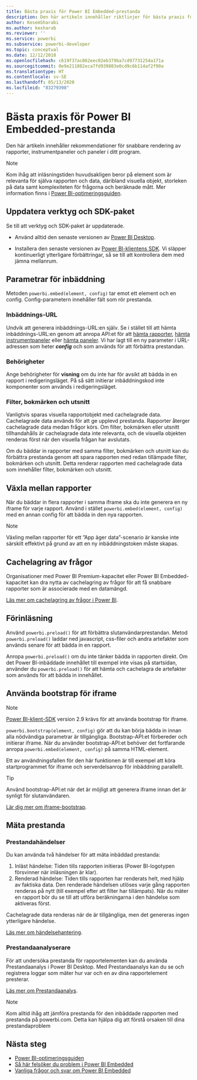 ```yaml
---
title: Bästa praxis för Power BI Embedded-prestanda
description: Den här artikeln innehåller riktlinjer för bästa praxis för inbäddad analys
author: KesemSharabi
ms.author: kesharab
ms.reviewer: ''
ms.service: powerbi
ms.subservice: powerbi-developer
ms.topic: conceptual
ms.date: 12/12/2018
ms.openlocfilehash: c619f37ac062eec02eb379ba7cd97731254a171a
ms.sourcegitcommit: 0e9e211082eca7fd939803e0cd9c6b114af2f90a
ms.translationtype: HT
ms.contentlocale: sv-SE
ms.lasthandoff: 05/13/2020
ms.locfileid: "83279398"
---
```

# <a name="power-bi-embedded-performance-best-practices"></a>Bästa praxis för Power BI Embedded-prestanda

Den här artikeln innehåller rekommendationer för snabbare rendering av rapporter, instrumentpaneler och paneler i ditt program.

> [!Note]
> Kom ihåg att inläsningstiden huvudsakligen beror på element som är relevanta för själva rapporten och data, däribland visuella objekt, storleken på data samt komplexiteten för frågorna och beräknade mått. Mer information finns i [Power BI-optimeringsguiden](../../guidance/power-bi-optimization.md).

## <a name="update-tools-and-sdk-packages"></a>Uppdatera verktyg och SDK-paket

Se till att verktyg och SDK-paket är uppdaterade.

* Använd alltid den senaste versionen av [Power BI Desktop](https://powerbi.microsoft.com/desktop/).

* Installera den senaste versionen av [Power BI-klientens SDK](https://github.com/Microsoft/PowerBI-JavaScript). Vi släpper kontinuerligt ytterligare förbättringar, så se till att kontrollera dem med jämna mellanrum.

## <a name="embed-parameters"></a>Parametrar för inbäddning

Metoden `powerbi.embed(element, config)` tar emot ett element och en config. Config-parametern innehåller fält som rör prestanda.

### <a name="embed-url"></a>Inbäddnings-URL

Undvik att generera inbäddnings-URL:en själv. Se i stället till att hämta inbäddnings-URL:en genom att anropa API:et för att [hämta rapporter](/rest/api/power-bi/reports/getreportsingroup), [hämta instrumentpaneler](/rest/api/power-bi/dashboards/getdashboardsingroup) eller [hämta paneler](/rest/api/power-bi/dashboards/gettilesingroup). Vi har lagt till en ny parameter i URL-adressen som heter **_config_** och som används för att förbättra prestandan.

### <a name="permissions"></a>Behörigheter

Ange behörigheter för **visning** om du inte har för avsikt att bädda in en rapport i redigeringsläget. På så sätt initierar inbäddningskod inte komponenter som används i redigeringsläget.

### <a name="filters-bookmarks-and-slicers"></a>Filter, bokmärken och utsnitt

Vanligtvis sparas visuella rapportobjekt med cachelagrade data. Cachelagrade data används för att ge upplevd prestanda. Rapporter återger cachelagrade data medan frågor körs. Om filter, bokmärken eller utsnitt tillhandahålls är cachelagrade data inte relevanta, och de visuella objekten renderas först när den visuella frågan har avslutats.

Om du bäddar in rapporter med samma filter, bokmärken och utsnitt kan du förbättra prestanda genom att spara rapporten med redan tillämpade filter, bokmärken och utsnitt. Detta renderar rapporten med cachelagrade data som innehåller filter, bokmärken och utsnitt.

## <a name="switching-between-reports"></a>Växla mellan rapporter

När du bäddar in flera rapporter i samma iframe ska du inte generera en ny iframe för varje rapport. Använd i stället `powerbi.embed(element, config)` med en annan config för att bädda in den nya rapporten.

> [!NOTE]
> Växling mellan rapporter för ett ”App äger data”-scenario är kanske inte särskilt effektivt på grund av att en ny inbäddningstoken måste skapas.

## <a name="query-caching"></a>Cachelagring av frågor

Organisationer med Power BI Premium-kapacitet eller Power BI Embedded-kapacitet kan dra nytta av cachelagring av frågor för att få snabbare rapporter som är associerade med en datamängd.

[Läs mer om cachelagring av frågor i Power BI](../../connect-data/power-bi-query-caching.md).

## <a name="preload"></a>Förinläsning

Använd `powerbi.preload()` för att förbättra slutanvändarprestandan. Metod `powerbi.preload()` laddar ned javascript, css-filer och andra artefakter som används senare för att bädda in en rapport.

Anropa `powerbi.preload()` om du inte tänker bädda in rapporten direkt. Om det Power BI-inbäddade innehållet till exempel inte visas på startsidan, använder du `powerbi.preload()` för att hämta och cachelagra de artefakter som används för att bädda in innehållet.

## <a name="bootstrapping-the-iframe"></a>Använda bootstrap för iframe

> [!NOTE]
> [Power BI-klient-SDK](https://github.com/Microsoft/PowerBI-JavaScript) version 2.9 krävs för att använda bootstrap för iframe.

`powerbi.bootstrap(element, config)` gör att du kan börja bädda in innan alla nödvändiga parametrar är tillgängliga. Bootstrap-API:et förbereder och initierar iframe.
När du använder bootstrap-API:et behöver det fortfarande anropa `powerbi.embed(element, config)` på samma HTML-element.

Ett av användningsfallen för den här funktionen är till exempel att köra startprogrammet för iframe och serverdelsanrop för inbäddning parallellt.
> [!TIP]
> Använd bootstrap-API:et när det är möjligt att generera iframe innan det är synligt för slutanvändaren.

[Lär dig mer om iframe-bootstrap](https://github.com/Microsoft/PowerBI-JavaScript/wiki/Bootstrap-For-Better-Performance).

## <a name="measure-performance"></a>Mäta prestanda

### <a name="performance-events"></a>Prestandahändelser

Du kan använda två händelser för att mäta inbäddad prestanda:

1. Inläst händelse: Tiden tills rapporten initieras (Power BI-logotypen försvinner när inläsningen är klar).
2. Renderad händelse: Tiden tills rapporten har renderats helt, med hjälp av faktiska data. Den renderade händelsen utlöses varje gång rapporten renderas på nytt (till exempel efter att filter har tillämpats). När du mäter en rapport bör du se till att utföra beräkningarna i den händelse som aktiveras först.

Cachelagrade data renderas när de är tillgängliga, men det genereras ingen ytterligare händelse.

[Läs mer om händelsehantering](https://github.com/Microsoft/PowerBI-JavaScript/wiki/Handling-Events).

### <a name="performance-analyzer"></a>Prestandaanalyserare

För att undersöka prestanda för rapportelementen kan du använda Prestandaanalys i Power BI Desktop.
Med Prestandaanalys kan du se och registrera loggar som mäter hur var och en av dina rapportelement presterar.

[Läs mer om Prestandaanalys](../../create-reports/desktop-performance-analyzer.md).

> [!NOTE]
> Kom alltid ihåg att jämföra prestanda för den inbäddade rapporten med prestanda på powerbi.com. Detta kan hjälpa dig att förstå orsaken till dina prestandaproblem

## <a name="next-steps"></a>Nästa steg

* [Power BI-optimeringsguiden](../../guidance/power-bi-optimization.md)
* [Så här felsöker du problem i Power BI Embedded](embedded-troubleshoot.md)
* [Vanliga frågor och svar om Power BI Embedded](embedded-faq.md)
